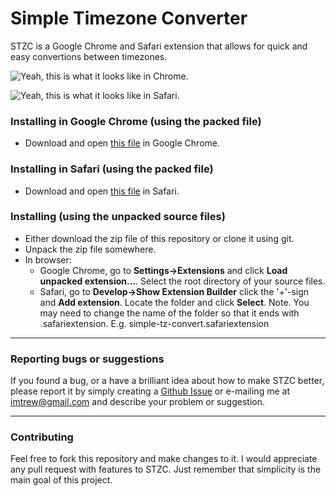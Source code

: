 Simple Timezone Converter
=========================

STZC is a Google Chrome and Safari extension that allows for quick and easy convertions
between timezones.

![Yeah, this is what it looks like in Chrome.](https://github.com/aenglund/simple-tz-convert/raw/master/img/stzc-chrome-screenshot.png)

![Yeah, this is what it looks like in Safari.](https://github.com/aenglund/simple-tz-convert/raw/master/img/stzc-safari-screenshot.png)

### Installing in Google Chrome (using the packed file) ###

 * Download and open [this file](https://github.com/downloads/trew/simple-tz-convert/simple-tz-convert.crx)
   in Google Chrome.

### Installing in Safari (using the packed file) ###

 * Download and open [this file](https://github.com/downloads/aenglund/simple-tz-convert/simple-tz-convert.safariextz)
   in Safari.

### Installing (using the unpacked source files) ###

 * Either download the zip file of this repository or clone it using git.
 * Unpack the zip file somewhere.
 * In browser:
    * Google Chrome, go to <b>Settings->Extensions</b> and click <b>Load unpacked extension...</b>. Select the root directory of your source files.
    * Safari, go to <b>Develop->Show Extension Builder</b> click the '+'-sign and <b>Add extension</b>. Locate the folder and click <b>Select</b>. Note. You may need to change the name of the folder so that it ends with .safariextension. E.g. simple-tz-convert.safariextension

-------------------------------------
### Reporting bugs or suggestions ###

If you found a bug, or a have a brilliant idea about how to make STZC better, please
report it by simply creating a [Github Issue](https://github.com/trew/simple-tz-convert/issues/new)
or e-mailing me at <imtrew@gmail.com> and describe your problem or suggestion.

--------------------
### Contributing ###

Feel free to fork this repository and make changes to it. I would appreciate any pull request
with features to STZC. Just remember that simplicity is the main goal of this project.

